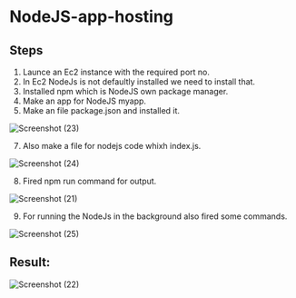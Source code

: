 # NodeJS-app-hosting

## Steps

1) Launce an Ec2 instance with the required port no.
2) In Ec2 NodeJs is not defaultly installed we need to install that.
3) Installed npm which is NodeJS own package manager.
4) Make an app for NodeJS myapp.
5) Make an file package.json and installed it.

![Screenshot (23)](https://github.com/user-attachments/assets/a51a55d0-f842-464c-86dd-003521fc3dfd)
  
7) Also make a file for nodejs code whixh index.js.

![Screenshot (24)](https://github.com/user-attachments/assets/9fc8abd4-b214-4055-b60b-19e01f4d5745)

8) Fired npm run command for output.

![Screenshot (21)](https://github.com/user-attachments/assets/4a92af4d-d778-4262-9a09-859047a67ded)

9) For running the NodeJs in the background also fired some commands.

![Screenshot (25)](https://github.com/user-attachments/assets/00511a8f-245d-4681-99f2-e811c7352e70)

## Result:

![Screenshot (22)](https://github.com/user-attachments/assets/86bfeac7-3f2c-49e8-8842-3aa49e5a22bd)




